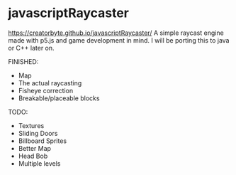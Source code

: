 # javascriptRaycaster
https://creatorbyte.github.io/javascriptRaycaster/
A simple raycast engine made with p5.js and game development in mind.
I will be porting this to java or C++ later on.

FINISHED:
- Map
- The actual raycasting
- Fisheye correction
- Breakable/placeable blocks

TODO:
- Textures
- Sliding Doors
- Billboard Sprites
- Better Map
- Head Bob
- Multiple levels

